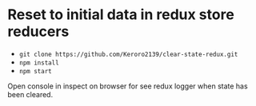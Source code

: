 # Reset to initial data in redux store reducers

- `git clone https://github.com/Keroro2139/clear-state-redux.git`
- `npm install`
- `npm start`

Open console in inspect on browser for see redux logger when state has been cleared.
